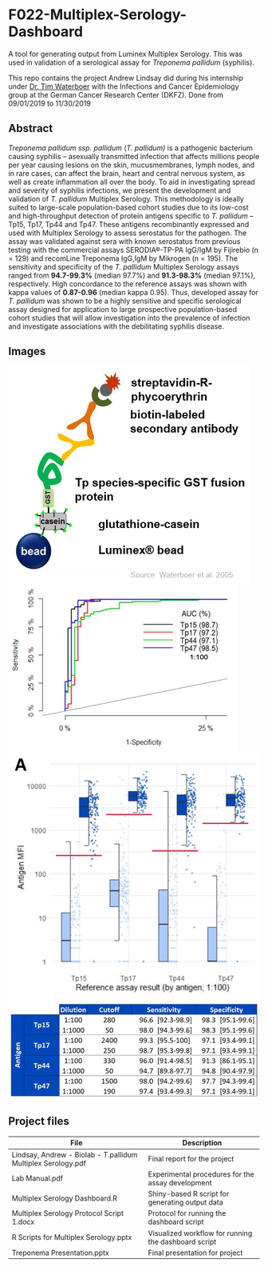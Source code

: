 # F022-Multiplex-Serology-Dashboard
A tool for generating output from Luminex Multiplex Serology. This was used in validation of a serological assay for *Treponema pallidum* (syphilis). 

This repo contains the project Andrew Lindsay did during his internship under [Dr. Tim Waterboer](https://www.dkfz.de/en/infections-cancer-epidemiology/index.php) with the Infections and Cancer Epidemiology group at the German Cancer Research Center (DKFZ). Done from 09/01/2019 to 11/30/2019

## Abstract
  *Treponema pallidum ssp. pallidum* (*T. pallidum)* is a pathogenic bacterium causing syphilis – asexually transmitted infection that affects millions people per year causing lesions on the skin, mucusmembranes, lymph nodes, and in rare cases, can affect the brain, heart and central nervous system, as well as create inflammation all over the body. To aid in investigating spread and severity of syphilis infections, we present the development and validation of *T. pallidum* Multiplex Serology. This methodology is ideally suited to large-scale population-based cohort studies due to its low-cost and high-throughput detection of protein antigens specific to *T. pallidum* – Tp15, Tp17, Tp44 and Tp47. These antigens recombinantly expressed and used with Multiplex Serology to assess serostatus for the pathogen. The assay was validated against sera with known serostatus from previous testing with the commercial assays SERODIA®-TP-PA IgG/IgM by Fijirebio (n = 129) and recomLine Treponema IgG,IgM by Mikrogen (n = 195). The sensitivity and specificity of the *T. pallidum* Multiplex Serology assays ranged from **94.7-99.3%** (median 97.7%) and **91.3-98.3%** (median 97.1%), respectively. High concordance to the reference assays was shown with kappa values of **0.87-0.96** (median kappa 0.95). Thus, developed assay for *T. pallidum* was shown to be a highly sensitive and specific serological assay designed for application to large prospective population-based cohort studies that will allow investigation into the prevalence of infection and investigate associations with the debilitating syphilis disease. 

## Images
![Multiplex Serology diagram](images/Multiplex-Serology.jpg)
![Area under the curve for the assay](images/AUC.jpg)![Cut-offs for assay by reference sera](images/reference-sera.jpg)
![Specificity and sensitivity of the assay](images/spec-sens.jpg)

## Project files
File | Description
------------- | -------------
Lindsay, Andrew - Biolab - T.pallidum Multiplex Serology.pdf | Final report for the project  
Lab Manual.pdf | Experimental procedures for the assay development  
Multiplex Serology Dashboard.R | Shiny-based R script for generating output data  
Multiplex Serology Protocol Script 1.docx | Protocol for running the dashboard script  
R Scripts for Multiplex Serology.pptx | Visualized workflow for running the dashboard script  
Treponema Presentation.pptx | Final presentation for project
